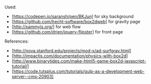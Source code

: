 

Used:
* [https://codepen.io/saransh/pen/BKJun] for sky background
* [https://github.com/hecht-software/box2dweb] for gravity page
* [http://sammyjs.org/] for web flow
* [https://github.com/drien/jquery-flipster] for front page

References:
* [http://nova.stanford.edu/projects/mod-x/ad-surfgrav.html]
* [http://impactjs.com/documentation/physics-with-box2d]
* [http://www.binarytides.com/make-html5-game-box2d-javascript-tutorial/]
* [https://code.tutsplus.com/tutorials/gulp-as-a-development-web-server--cms-20903]
